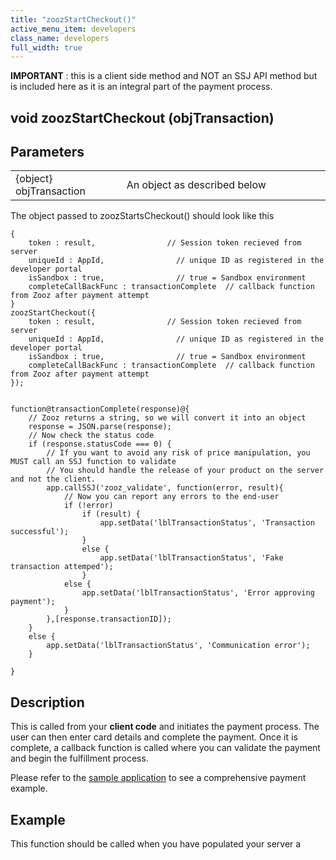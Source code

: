```yaml
---
title: "zoozStartCheckout()"
active_menu_item: developers
class_name: developers
full_width: true
---
```



**IMPORTANT** : this is a client side method and NOT an SSJ API method but is included here as it is an integral part of the payment process.

## void zoozStartCheckout (objTransaction)

## Parameters

<table>
<tr>
<td width="181">
{object} objTransaction

</td>
<td width="18">
</td>
<td width="681">
An object as described below

</td>
</tr>
</table>

The object passed to zoozStartsCheckout() should look like this

    {
        token : result,                // Session token recieved from server
        uniqueId : AppId,                // unique ID as registered in the developer portal
        isSandbox : true,                // true = Sandbox environment                                                
        completeCallBackFunc : transactionComplete  // callback function from Zooz after payment attempt
    }
    zoozStartCheckout({
        token : result,                // Session token recieved from server
        uniqueId : AppId,                // unique ID as registered in the developer portal
        isSandbox : true,                // true = Sandbox environment                                                
        completeCallBackFunc : transactionComplete  // callback function from Zooz after payment attempt
    });
     
     
    function@transactionComplete(response)@{
        // Zooz returns a string, so we will convert it into an object
        response = JSON.parse(response);
        // Now check the status code
        if (response.statusCode === 0) {
            // If you want to avoid any risk of price manipulation, you MUST call an SSJ function to validate
            // You should handle the release of your product on the server and not the client.
            app.callSSJ('zooz_validate', function(error, result){
                // Now you can report any errors to the end-user
                if (!error)
                    if (result) {
                        app.setData('lblTransactionStatus', 'Transaction successful');
                    }
                    else {
                        app.setData('lblTransactionStatus', 'Fake transaction attemped');
                    }
                else {
                    app.setData('lblTransactionStatus', 'Error approving payment');
                }
            },[response.transactionID]);
        }
        else {
            app.setData('lblTransactionStatus', 'Communication error');
        }
        
    }
   

## Description

This is called from your **client code** and initiates the payment process. The user can then enter card details and complete the payment. Once it is complete, a callback function is called where you can validate the payment and begin the fulfillment process.

Please refer to the [sample application](../../../../product-guide/advanced-features/credit-card-payment-processing/) to see a comprehensive payment example.

## Example

This function should be called when you have populated your server a

